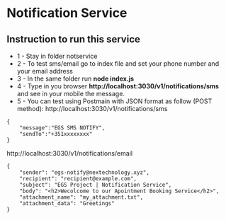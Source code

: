 # Notification Service

## Instruction to run this service

- 1 - Stay in folder notservice
- 2 - To test sms/email go to index file and set your phone number and your email address
- 3 - In the same folder run **node index.js**
- 4 - Type in you browser **http://localhost:3030/v1/notifications/sms** and see in your mobile the message.
- 5 - You can test using Postmain with JSON format as follow (POST method):
  http://localhost:3030/v1/notifications/sms

```
{
    "message":"EGS SMS NOTIFY",
    "sendTo":"+351xxxxxxxx"
}
```

http://localhost:3030/v1/notifications/email

```
{
    "sender": "egs-notify@nextechnology.xyz",
    "recipient": "recipient@example.com",
    "subject": "EGS Project | Notification Service",
    "body": "<h2>Wecolcome to our Apointment Booking Service</h2>",
    "attachment_name": "my_attachment.txt",
    "attachment_data": "Greetings"
}


```
